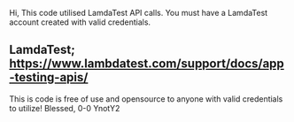 Hi, This code utilised LamdaTest API calls. You must have a LamdaTest account created with valid credentials.

LamdaTest; https://www.lambdatest.com/support/docs/app-testing-apis/
---------------------------------------------------------------------------------------
This is code is free of use and opensource to anyone with valid credentials to utilize! 
Blessed, 0-0
YnotY2

